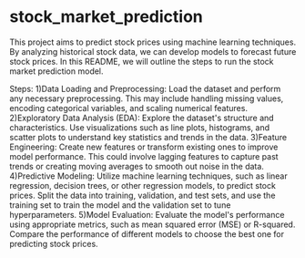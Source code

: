 # stock_market_prediction
This project aims to predict stock prices using machine learning techniques. By analyzing historical stock data, we can develop models to forecast future stock prices. In this README, we will outline the steps to run the stock market prediction model.

Steps:
1)Data Loading and Preprocessing: Load the dataset and perform any necessary preprocessing. This may include handling missing values, encoding categorical variables, and scaling numerical features.
2)Exploratory Data Analysis (EDA): Explore the dataset's structure and characteristics. Use visualizations such as line plots, histograms, and scatter plots to understand key statistics and trends in the data.
3)Feature Engineering: Create new features or transform existing ones to improve model performance. This could involve lagging features to capture past trends or creating moving averages to smooth out noise in the data.
4)Predictive Modeling: Utilize machine learning techniques, such as linear regression, decision trees, or other regression models, to predict stock prices. Split the data into training, validation, and test sets, and use the training set to train the model and the validation set to tune hyperparameters.
5)Model Evaluation: Evaluate the model's performance using appropriate metrics, such as mean squared error (MSE) or R-squared. Compare the performance of different models to choose the best one for predicting stock prices.
